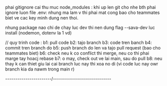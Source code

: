 phai gitignore cai thu muc node_modules : khi up len git cho nhe
bth phai ignore luon file .env: nhung ma lam v thi phai mat cong bao cho teammates biet ve cac key minh dung nen thoi. 

nhung package nao chi de chay luc dev thi nen dung flag --sava-dev luc install (nodemon, dotenv la 1 vd)

// quy trinh code :
b1: pull code
b2: tajo branch
b3: code tren banch
b4: commit tren branch do
b5: push branch do len va tajo pull request (bao cho teammates biet)
b6: check neu k co conflict thi merge, neu co thi phai marge tay hoacj rebase
b7: o may, check out ve lai main, sau do pull
b8: neu thay k can thiet giu lai cai branch luc nay thi xoa no di (vi code luc nay owr branch kia da nawm trong main r)

-----------------------/-----------------------------
